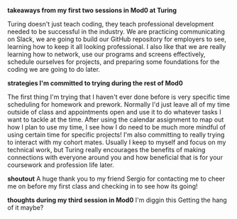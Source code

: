 **takeaways from my first two sessions in Mod0 at Turing**

Turing doesn't just teach coding, they teach professional development needed to be successful in the industry. We are practicing communicating on Slack, we are going to build our GitHub repository for employers to see, learning how to keep it all looking professional.
I also like that we are really learning how to network, use our programs and screens effectively, schedule ourselves for projects, and preparing some foundations for the coding we are going to do later.

**strategies I'm committed to trying during the rest of Mod0**

The first thing I'm trying that I haven't ever done before is very specific time scheduling for homework and prework. Normally I'd just leave all of my time outside of class and appointments open and use it to do whatever tasks I want to tackle at the time. After using the calendar assignment to map out how I plan to use my time, I see how I do need to be much more mindful of using certain time for specific projects!
I'm also committing to really trying to interact with my cohort mates. Usually I keep to myself and focus on my technical work, but Turing really encourages the benefits of making connections with everyone around you and how beneficial that is for your coursework and profession life later.

**shoutout**
A huge thank you to my friend Sergio for contacting me to cheer me on before my first class and checking in to see how its going!  

**thoughts during my third session in Mod0**
I'm diggin this
Getting the hang of it maybe?
